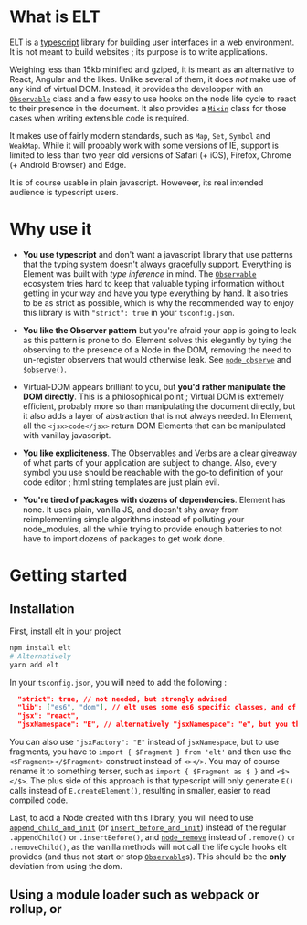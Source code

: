 # What is ELT

ELT is a [typescript](https://typescriptlang.org) library for building user interfaces in a web environment. It is not meant to build websites ; its purpose is to write applications.

Weighing less than 15kb minified and gziped, it is meant as an alternative to React, Angular and the likes. Unlike several of them, it does *not* make use of any kind of virtual DOM. Instead, it provides the developper with an [`Observable`](#Observable) class and a few easy to use hooks on the node life cycle to react to their presence in the document. It also provides a [`Mixin`](#Mixin) class for those cases when writing extensible code is required.

It makes use of fairly modern standards, such as `Map`, `Set`, `Symbol` and `WeakMap`. While it will probably work with some versions of IE, support is limited to less than two year old versions of Safari (+ iOS), Firefox, Chrome (+ Android Browser) and Edge.

It is of course usable in plain javascript. Howeveer, its real intended audience is typescript users.

# Why use it

  * **You use typescript** and don't want a javascript library that use patterns that the typing system doesn't always gracefully support. Everything is Element was built with *type inference* in mind. The [`Observable`](#Observable) ecosystem tries hard to keep that valuable typing information without getting in your way and have you type everything by hand. It also tries to be as strict as possible, which is why the recommended way to enjoy this library is with `"strict": true` in your `tsconfig.json`.

  * **You like the Observer pattern** but you're afraid your app is going to leak as this pattern is prone to do. Element solves this elegantly by tying the observing to the presence of a Node in the DOM, removing the need to un-register observers that would otherwise leak. See [`node_observe`](#node_observe) and [`$observe()`](#$observe).

  * Virtual-DOM appears brilliant to you, but **you'd rather manipulate the DOM directly**. This is a philosophical point ; Virtual DOM is extremely efficient, probably more so than manipulating the document directly, but it also adds a layer of abstraction that is not always needed. In Element, all the `<jsx>code</jsx>` return DOM Elements that can be manipulated with vanillay javascript.

  * **You like expliciteness**. The Observables and Verbs are a clear giveaway of what parts of your application are subject to change. Also, every symbol you use should be reachable with the go-to definition of your code editor ; html string templates are just plain evil.

  * **You're tired of packages with dozens of dependencies**. Element has none. It uses plain, vanilla JS, and doesn't shy away from reimplementing simple algorithms instead of polluting your node_modules, all the while trying to provide enough batteries to not have to import dozens of packages to get work done.

# Getting started

## Installation

First, install elt in your project

```bash
npm install elt
# Alternatively
yarn add elt
```

In your `tsconfig.json`, you will need to add the following :

```json
  "strict": true, // not needed, but strongly advised
  "lib": ["es6", "dom"], // elt uses some es6 specific classes, and of course a lot of the DOM api
  "jsx": "react",
  "jsxNamespace": "E", // alternatively "jsxNamespace": "e", but you then have to import { e } from 'elt' in all your .tsx files.
```

You can also use `"jsxFactory": "E"` instead of `jsxNamespace`, but to use fragments, you have to `import { $Fragment } from 'elt'` and then use the `<$Fragment></$Fragment>` construct instead of `<></>`. You may of course rename it to something terser, such as `import { $Fragment as $ }` and `<$></$>`. The plus side of this approach is that typescript will only generate `E()` calls instead of `E.createElement()`, resulting in smaller, easier to read compiled code.

Last, to add a Node created with this library, you will need to use [`append_child_and_init`](#append_child_and_init) (or [`insert_before_and_init`](#insert_before_and_init)) instead of the regular `.appendChild()` or `.insertBefore()`, and [`node_remove`](#node_remove) instead of `.remove()` or `.removeChild()`, as the vanilla methods will not call the life cycle hooks elt provides (and thus not start or stop [`Observable`](#Observable)s). This should be the **only** deviation from using the dom.

## Using a module loader such as webpack or rollup, or <script type="module">

```tsx
import { o, $bind, append_child_and_init } from 'elt'

const o_says = o('hello world')

append_child_and_init(document.body, <div>
  <p><input>{$bind(o_says)}</input></p>
  <p>Element says {o_says} !</p>
</div>)
```

## Using it as a umd module

ELT supports being used as an umd module in a regular `<script>` import, in which case its global name is elt.

```tsx
const { o, $bind, append_child_and_init } = elt

// ... !
```

# ELT In a Nutshell ; the core concepts

All UI libraries basically do the same thing : display data and provide a way to modify it.

In Element, this is achieved by using the [`Observable`](#o.Observable) class, which is essentially a wrapper around an immutable object that informs [`Observer`](#o.Observer)s whenever the object changes.

All the library is built on this basis. Of course, Observables can do *much* more than just observing an object.

## Creating nodes

Use TSX (the typescript version of JSX) to build your interfaces. The result of a TSX expression is alwas a DOM `Node`.

```jsx
// You can write that.
append_child_and_init(document.body, <div class='some-class'>Hello</div>)
```

### Creating nodes without tsx

Typescript's TSX is awesome. Unfortunately, as of today (version 3.8), its system still considers a TSX element as the type defined as the `JSX.Element` type, which is why as far as the type system is concerned, `var div = <div/>` will always have the type `Node`.

```tsx
// This is correct, as ELT will create an HTMLDivElement, but unfortunately, typescript won't allow it.
var div: HTMLDivElement = <div/>
// This works
var div = <div/> as HTMLDivElement
// But so does this, which is incorrect
var div = <input/> as HTMLDivElement // this should be HTMLInputElement
// when using the as keyword, Typescript allows a cast as a subtype without complaining.
```

It is possible to use `E()` (or `e()`) directly ; they use the correct types.

```tsx
var div = e('div') // div is infered as HTMLDivElement, hurray !
```

ELT provides a few helper functions to work without tsx without too much pain ;

```tsx
var o_contents = o('')
var root = E.$DIV(
  E.$SPAN('span contents !'),
  E.$INPUT($bind(o_contents)),
  o_contents
)
```

## Adding children

Nodes can of course have children. ELT defines a [`Renderable`](#e.JSX.Renderable) type which defines which types can safely rendered as a child to a node.

You may thus add variables of type :
 * `string`, which will be rendered as is
 * `number`, which will be converted using `.toString()`
 * `null` and `undefined`, which render nothing
 * `Node`, which will be added as-is
 * An array of all of them. Arrays may be nested ; ELT will traverse through them and flatten them when rendering.
 * Finally, an [`Observable`](#Observable) of all the previously mentionned types, which will then update the DOM whenever its value change.

This means that for any Observable that should be rendered into the dom, it first has to be converted to one of these types to appear.

```tsx
// A small exemple which works
var o_txt = o('some text')
var o_date = o(new Date())
var date_format = new Intl.DateTimeFormat('fr')

append_child_and_init(document.body, <div>
  <span>{o_txt}</span>
  {1234}
  {['hello', 'world', ['hows', 'it', 'going?']]}
  {null}

  {/* here, o_date is transformed (tf) to another observable that holds a string, which can then be rendered. */}
  <div>{o_date.tf(d => date_format.format(d))}</div>
</div>)
```

The non-jsx version works by adding children as arguments.

```tsx
append_child_and_init(document.body, E.$DIV(
  E.$SPAN(o_txt),
  1234,
  ['hello', 'world', ['hows', 'it', 'going?']],
  null,
  E.$DIV(o_date.tf(d => date_format.format(d)))
))
```

## Dynamicity through Observables and Verbs

Verbs are simply functions whose name is a verb (hence the name), that usually start prefixed with `$`, to add a visual emphasis on their presence.
The fact they're verbs is to mean they represent dynamicity, things that change.

They usually work in concert with Observables to control the presence of nodes in the document.

For instance, [`$If`](#$If) will render its then arm only if the given observable is truthy, and the else otherwise.

```tsx
const o_some_obj = o({prop: 'value!'} as {prop: string} | null)

append_child_and_init(document.body, <div>
  <h1>An $If example</h1>
  {$If(o_some_obj,
    // Here, o_truthy is of type Observable<{prop: string}>, without the null
    // We can thus safely take its property, which is a Renderable (string), through the .p() method.
    o_truthy => <div>We have a {o_truthy.p('prop')}</div>,
    () => <div>We had null</div>
  )}
</div>)
```

[`$Repeat`](#$Repeat) repeats the contents of an array, with an optional separator.

```tsx
const o_arr = o([{a: 'p'}, {a: 'q'}, {a: 'r'}])

append_child_and_init(document.body, <div>
  <h1>A $Repeat example</h1>
  {$Repeat(o_arr,
    // o_item is Observable<{a: string}>
    (o_item, idx) => <div>{idx}: {o_item.p('a')}</div>
  )}
</div>)

```

## Node Decorators

Decorators are a handy way of playing with a node without having to assign it to a variable first.

As the [`Renderable`](#e.JSX.Renderable) type controls what types can safely be appended to a node, the [`Insertable`](#e.JSX.Insertable) type controls what can be put as a child, without necessarily mean that it will have a visual representation.

Decorators are part of `Insertable`, and are simply functions that take the current node as an argument.

```tsx
<input>
  {inp => {
    // here, inp is of type HTMLInputElement
    inp.value = 'some value'
  }}
</input>

// Or, we may want to be able to click on anything
<div>
  {$click(ev => {
    // $click will add cursor: pointer to this node, as otherwise safari does not want to trigger
    // a click on this element.
    console.log('clicked !)
  })}
</div>
```

> **Note**: The above warning about <jsx></jsx> returning Node and having to be cast to their correct type does not affect the functionnality of decorators.
> Declaring a function in a child will work with the type inferer ;

Decorators may return any [`Insertable`](#Insertable), even if it is another decorator.

See the existing decorators to see what they can do.

## Observables

Observables are the mechanism through which we achieve MVVM. They are not RxJS's Observable (see `src/observable.ts`).

Basically, an `Observable` holds a value. You can retrieve it with `.get()` or modify it with `.set()`.

```jsx
const o_bool = o(true)
o_bool.get() // true
o_bool.set(false)
o_bool.get() // false
```

They can be transformed, and these transformations can be bidirectional.

```jsx
const o_obj = o({a: 1, b: 'hello'})
const o_a = o_obj.p('a') // o_a is a new Observable that watches the 'a' property. Its type is o.Observable<number>
o_a.set(3)
o_obj.p('b').set('!!!')
o_obj.get() // is now {a: 3, b: '!!!'}

const o_tf = o_a.tf({get: val => val * 2, set: nval => nval / 2})
o_tf.get() // 6
o_tf.set(8) // o_a is now 4, and o_obj is {a: 4, b: '!!!'}

// A transform can also be unidirectionnal
const o_tf2 = o_a.tf(val => val * 3)
o_tf2.get() // 9
// But then, the resulting observable is read only !
o_tf2.set(3) // Compile error ! Runtime error too !
```

The value in an observable is **immutable**. Whenever a modifying method is called, the object inside it is cloned.

```jsx
const prev = o_obj.get()
o_obj.p('b').set('something else')

prev !== o_obj.get() // true
```

They can do a **lot** more than these very simple transformations. Check the Observable documentation.

## Classes and Styles

`class` and `style` on HTML elements can receive `Observable` as well as regular values.

`class` can be a `o.RO<string>` or an object of class definitions, where the properties are the class name and their values the potentially observable condition that will determine if the class is attributed. On top of that, class can receive an array of the two former to build complex classes.

When using components, adding more classes or styles to them must be done through the [`$class`](#$class) and [`$style`](#$style) decorators.

```jsx
const o_class = o('class2')
const o_bool = o(true)
<Elt class={['class1', o_class, {class3: o_bool}]}/>
// -> <div class='class1 class2 class3'/>

// ... some later code runs the following :
o_bool.set(false)
// -> <div class='class1 class2'/>
o_class.set('another-class')
// -> <div class='class1 another-class'>
```

The `style` attribute does not accept text. Since it is considered good practice to not use this attribute, only its object form is supported for those cases where you can't do without.

```jsx
const o_width = o('432px')
<Elt style={ {width: o_width} }>
```

## Mixins

A [`Mixin`](#Mixin) is an object that is tied to a node. Just like decorators, they are part of the [`Insertable`](#Insertable) type, which means that the way to add them to a `Node` is simply to put them somewhere in their children.

They serve as the basis for the `Component` class below, and have a few convenient methods, such as `.observe()` and `.listen()`, and have a way of defining `init()`, `inserted()`, `deinit()` and `removed()` that work like their decorator counterparts.

Aside from creating components with the `Component` class, their utility resides in the fact they allow a developper to write extensible classes and to encapsulate code neatly when the component has a complex and lengthy implementation.

```jsx
// This mixin can be added on just any node.
class MyMixin extends Mixin<Node> {
  inserted(node: Node) {
    console.log(`I was inserted on`, parent)
  }

  removed(node: Node, parent: Node) {
    console.log(`I was removed from the document`)
    console.log(`My parent was`, parent)
  }
}

document.body.appendChild(<div>{new MyMixin()}</div>)
```

# Components

Use components when you want to reuse dom structures without hassle.

There are two ways of building components ; as a simple function or as a class.

## Component Functions

A component function takes two arguments and return a Node.

The first argument is always an [`Attrs`](#e.JSX.Attrs) type, with the returned node type as a template argument. The second argument is always [`e.JSX.Renderable[]](#e.JSX.Renderable) and are the children that are to be added to this component.

The `attrs` argument represents what attributes can be set on the component. In simple cases, it is enough to give the arguments with the `&` operator.

```tsx
function MyComponent(attrs: E.JSX.Attrs<HTMLDivElement> & {title: string}, children: E.JSX.Renderable[]) {
  return <div>
      <h1>{attrs.title}</h1>
      {/* children will be inserted in the body div. */}
      <div class='body'>{children}</div>
    </div> as HTMLDivElement
}

<MyComponent title='Some title'>
  Content <span>that will be</span> appended.
</MyComponent>
```

If the attributes are complex, then it is advisable to define an interface.

```tsx
interface MyComponentAttrs extends E.JSX.Attrs<HTMLDivElement> {
  title: string
  more_content?: E.JSX.Renderable
}

function MyComponent(attrs: MyComponentAttrs, children: E.JSX.Renderable[]) {
  /// ...
}
```

## Component class

A component is a subclass of `Mixin`. A custom Component must define a `.render()` method that returns the node type specified in its `Attrs` type and takes renderables as its only argument.

By default, the attributes are accessible as `this.attrs` in the component methods.

```tsx
class MyComponent extends Component<E.JSX.Attrs<HTMLDivElement> & {title: string}> {

  render(children: E.JSX.Renderable[]) {
    return E.$DIV(
      E.$H1(this.attrs.title),
      E.$DIV($class('body'), children)
    )
  }

}
```

## Components and other Mixins or Decorators

Decorators and Mixins can be added to components ; the node they act upon is always the root node returned by the component, as is specified in their `Attrs` definition.

```tsx
<MyComponent>
  {$click(ev => {
    console.log('the component was clicked on !')
  })}
  {$class('another_class', o_observable_classname)}
</MyComponent>
```


